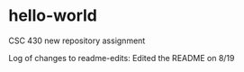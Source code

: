 # hello-world
CSC 430 new repository assignment


Log of changes to readme-edits:
Edited the README on 8/19
